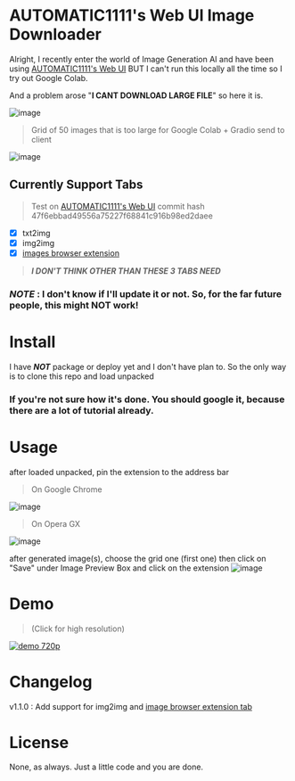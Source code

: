 # AUTOMATIC1111's Web UI Image Downloader

Alright, I recently enter the world of Image Generation AI and have been using [AUTOMATIC1111's Web UI](https://github.com/AUTOMATIC1111/stable-diffusion-webui) BUT I can't run this locally all the time so I try out Google Colab. 

And a problem arose "**I CANT DOWNLOAD LARGE FILE**" so here it is.

![image](https://user-images.githubusercontent.com/76484203/201890439-85fdb262-7ae7-4457-80c3-a9cfe0bc4c9e.png)

> Grid of 50 images that is too large for Google Colab + Gradio send to client

![image](https://user-images.githubusercontent.com/76484203/206149912-499d58e7-31c7-4e4d-88c6-de31ba1a147f.png)


## Currently Support Tabs

> Test on [AUTOMATIC1111's Web UI](https://github.com/AUTOMATIC1111/stable-diffusion-webui) commit hash 47f6ebbad49556a75227f68841c916b98ed2daee

- [x] txt2img
- [x] img2img
- [x] [images browser extension](https://github.com/yfszzx/stable-diffusion-webui-images-browser)

> ***I DON'T THINK OTHER THAN THESE 3 TABS NEED***

### ***NOTE*** : I don't know if I'll update it or not. So, for the far future people, this might **NOT** work!

# Install

I have ***NOT*** package or deploy yet and I don't have plan to. So the only way is to clone this repo and load unpacked

### If you're not sure how it's done. You should google it, because there are a lot of tutorial already.

# Usage

after loaded unpacked, pin the extension to the address bar
> On Google Chrome

![image](https://user-images.githubusercontent.com/76484203/201865183-4af0c625-c6ce-41fa-a0c8-16efe8d17a4a.png)

> On Opera GX

![image](https://user-images.githubusercontent.com/76484203/201865326-c33299ed-65eb-484f-b9cf-735b97b9d0bd.png)

after generated image(s), choose the grid one (first one) then click on "Save" under Image Preview Box and click on the extension
![image](https://user-images.githubusercontent.com/76484203/201866013-0b3ba860-e802-4aa4-a402-df701eafee32.png)

# Demo

> (Click for high resolution)

[![demo 720p](https://user-images.githubusercontent.com/76484203/201904586-7a0dd2f5-d2e4-44f6-b5b2-16964363db9d.gif)](https://www.youtube.com/watch?v=ObJ7ZFMgomM)

# Changelog

v1.1.0 : Add support for img2img and [image browser extension tab](https://github.com/yfszzx/stable-diffusion-webui-images-browser)

# License

None, as always. Just a little code and you are done.
